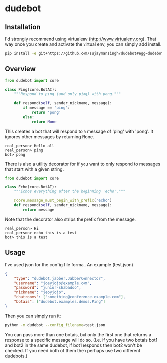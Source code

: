 dudebot
=======


Installation
------------

I'd strongly recommend using virtualenv (http://www.virtualenv.org).
That way once you create and activate the virtual env, you can simply add install.
```bash
pip install -e git+https://github.com/sujaymansingh/dudebot#egg=dudebot
```


Overview
--------

```python
from dudebot import core

class Ping(core.BotAI):
    """Respond to ping (and only ping) with pong."""

    def respond(self, sender_nickname, message):
        if message == 'ping':
            return 'pong'
        else:
            return None
```

This creates a bot that will respond to a message of 'ping' with 'pong'.
It ignores other messages by returning None.
```
real_person> Hello all
real_person> ping
bot> pong
```

There is also a utility decorator for if you want to only respond to messages
that start with a given string.
```python
from dudebot import core

class Echo(core.BotAI):
    """Echos everything after the beginning 'echo'."""

    @core.message_must_begin_with_prefix('echo')
    def respond(self, sender_nickname, message):
        return message
```
Note that the decorator also strips the prefix from the message.
```
real_person> Hi
real_person> echo this is a test
bot> this is a test
```


Usage
-----

I've used json for the config file format.
An example (test.json)
```json
{
    "type": "dudebot.jabber.JabberConnector",
    "username": "joeyjojo@example.com",
    "password": "junior-shabadoo",
    "nickname": "jeoyjojo",
    "chatrooms": ["something@conference.example.com"],
    "botais": ["dudebot.examples.demos.Ping"]
}
```

Then you can simply run it:
```bash
python -m dudebot --config_filename=test.json
```
You can pass more than one botais, but only the first one that returns a
response to a specific message will do so.
(I.e. if you have two botais bot1 and bot2 in the same dudebot, if bot1
responds then bot2 won't be checked.
If you need both of them then perhaps use two different dudebots.)
